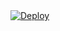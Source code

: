 <!DOCTYPE html>
<html>
    <a
    href="https://heroku.com/deploy?template=https://github.com/Wildan2023/fsub">
      <img src="https://www.herokucdn.com/deploy/button.svg" alt="Deploy">
    </a>
</html>
